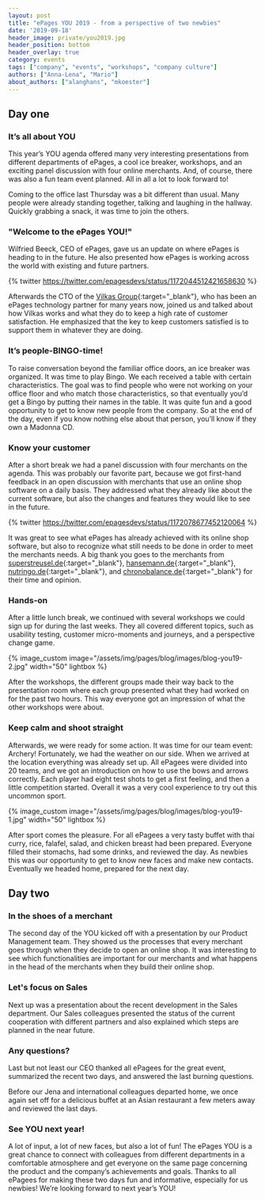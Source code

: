 ```yaml
---
layout: post
title: "ePages YOU 2019 - from a perspective of two newbies"
date: '2019-09-18'
header_image: private/you2019.jpg
header_position: bottom
header_overlay: true
category: events
tags: ["company", "events", "workshops", "company culture"]
authors: ["Anna-Lena", "Mario"]
about_authors: ["alanghans", "mkoester"]
---
```


## Day one

### It’s all about YOU

This year’s YOU agenda offered many very interesting presentations from different departments of ePages, a cool ice breaker, workshops, and an exciting panel discussion with four online merchants.
And, of course, there was also a fun team event planned.
All in all a lot to look forward to!

Coming to the office last Thursday was a bit different than usual.
Many people were already standing together, talking and laughing in the hallway.
Quickly grabbing a snack, it was time to join the others.

### "Welcome to the ePages YOU!"

Wilfried Beeck, CEO of ePages, gave us an update on where ePages is heading to in the future.
He also presented how ePages is working across the world with existing and future partners.

{% twitter https://twitter.com/epagesdevs/status/1172044512421658630 %}

Afterwards the CTO of the [Vilkas Group](https://www.vilkasgroup.com/){:target="_blank"}, who has been an ePages technology partner for many years now, joined us and talked about how Vilkas works and what they do to keep a high rate of customer satisfaction.
He emphasized that the key to keep customers satisfied is to support them in whatever they are doing.

### It’s people-BINGO-time!

To raise conversation beyond the familiar office doors, an ice breaker was organized.
It was time to play Bingo.
We each received a table with certain characteristics.
The goal was to find people who were not working on your office floor and who match those characteristics, so that eventually you’d get a Bingo by putting their names in the table.
It was quite fun and a good opportunity to get to know new people from the company.
So at the end of the day, even if you know nothing else about that person, you’ll know if they own a Madonna CD.

### Know your customer

After a short break we had a panel discussion with four merchants on the agenda.
This was probably our favorite part, because we got first-hand feedback in an open discussion with merchants that use an online shop software on a daily basis.
They addressed what they already like about the current software, but also the changes and features they would like to see in the future.

{% twitter https://twitter.com/epagesdevs/status/1172078677452120064 %}

It was great to see what ePages has already achieved with its online shop software, but also to recognize what still needs to be done in order to meet the merchants needs.
A big thank you goes to the merchants from [superstreusel.de](https://www.superstreusel.de/){:target="_blank"}, [hansemann.de](https://www.hansemann.de/){:target="_blank"}, [nutringo.de](https://www.nutringo.de/){:target="_blank"}, and [chronobalance.de](https://www.chronobalance.de/){:target="_blank"} for their time and opinion.

### Hands-on

After a little lunch break, we continued with several workshops we could sign up for during the last weeks.
They all covered different topics, such as usability testing, customer micro-moments and journeys, and a perspective change game.

{% image_custom image="/assets/img/pages/blog/images/blog-you19-2.jpg" width="50" lightbox %}

After the workshops, the different groups made their way back to the presentation room where each group presented what they had worked on for the past two hours.
This way everyone got an impression of what the other workshops were about.

### Keep calm and shoot straight

Afterwards, we were ready for some action.
It was time for our team event: Archery!
Fortunately, we had the weather on our side.
When we arrived at the location everything was already set up.
All ePagees were divided into 20 teams, and we got an introduction on how to use the bows and arrows correctly.
Each player had eight test shots to get a first feeling, and then a little competition started.
Overall it was a very cool experience to try out this uncommon sport.

{% image_custom image="/assets/img/pages/blog/images/blog-you19-1.jpg" width="50" lightbox %}

After sport comes the pleasure.
For all ePagees a very tasty buffet with thai curry, rice, falafel, salad, and chicken breast had been prepared.
Everyone filled their stomachs, had some drinks, and reviewed the day.
As newbies this was our opportunity to get to know new faces and make new contacts.
Eventually we headed home, prepared for the next day.

## Day two

### In the shoes of a merchant

The second day of the YOU kicked off with a presentation by our Product Management team.
They showed us the processes that every merchant goes through when they decide to open an online shop.
It was interesting to see which functionalities are important for our merchants and what happens in the head of the merchants when they build their online shop.

### Let's focus on Sales

Next up was a presentation about the recent development in the Sales department.
Our Sales colleagues presented the status of the current cooperation with different partners and also explained which steps are planned in the near future.

### Any questions?

Last but not least our CEO thanked all ePagees for the great event, summarized the recent two days, and answered the last burning questions. 

Before our Jena and international colleagues departed home, we once again set off for a delicious buffet at an Asian restaurant a few meters away and reviewed the last days.

### See YOU next year!

A lot of input, a lot of new faces, but also a lot of fun!
The ePages YOU is a great chance to connect with colleagues from different departments in a comfortable atmosphere and get everyone on the same page concerning the product and the company’s achievements and goals.
Thanks to all ePagees for making these two days fun and informative, especially for us newbies!
We’re looking forward to next year’s YOU!

